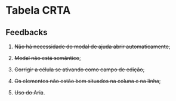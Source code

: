 # Tabela CRTA

## Feedbacks

1. ~~Não há necessidade do modal de ajuda abrir automaticamente~~;

2. ~~Modal não está semântico~~;

3. ~~Corrigir a célula se ativando como campo de edição~~;

4. ~~Os elementos não estão bem situados na coluna e na linha~~;

5. ~~Uso do Aria~~.

